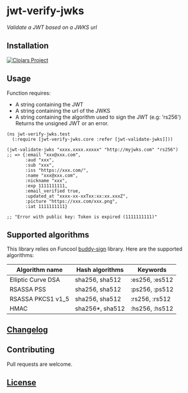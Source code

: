 # jwt-verify-jwks

_Validate a JWT based on a JWKS url_

## Installation

[![Clojars Project](https://img.shields.io/clojars/v/jwt-verify-jwks.svg)](https://clojars.org/jwt-verify-jwks)

## Usage

Function requires:
* A string containing the JWT
* A string containing the url of the JWKS
* A string containing the algorithm used to sign the JWT (e.g: 'rs256')
Returns the unsigned JWT or an error.

```
(ns jwt-verify-jwks.test
  (:require [jwt-verify-jwks.core :refer [jwt-validate-jwks]]))
  
(jwt-validate-jwks "xxxx.xxxx.xxxxx" "http://myjwks.com" "rs256")
;; => {:email "xxx@xxx.com",
       :aud "xxx",
       :sub "xxx",
       :iss "https://xxx.com/",
       :name "xxx@xxx.com",
       :nickname "xxx",
       :exp 1111111111,
       :email_verified true,
       :updated_at "xxxx-xx-xxTxx:xx:xx.xxxZ",
       :picture "https://xxx.com/xxx.png",
       :iat 1111111111}

;; "Error with public key: Token is expired (1111111111)"
```

## Supported algorithms

This library relies on Funcool [buddy-sign](https://funcool.github.io/buddy-sign/latest/) library.
Here are the supported algorithms:

| Algorithm name | Hash algorithms | Keywords |
|---|---|---|
|Elliptic Curve DSA|sha256, sha512|:es256, :es512|
|RSASSA PSS|sha256, sha512|:ps256, :ps512|
|RSASSA PKCS1 v1_5|sha256, sha512|:rs256, :rs512|
|HMAC|sha256*, sha512|:hs256, :hs512|

## [Changelog](https://github.com/fnzc/jwt-verify-jwks/blob/master/CHANGELOG.md)

## Contributing

Pull requests are welcome.

## [License](https://github.com/fnzc/jwt-verify-jwks/blob/master/LICENSE)

